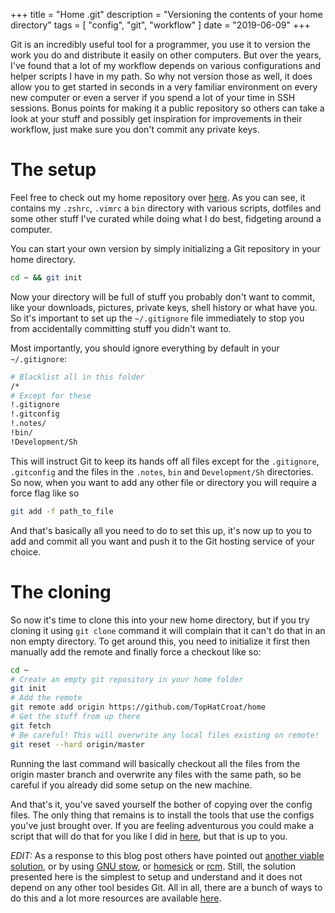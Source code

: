 +++
title = "Home .git"
description = "Versioning the contents of your home directory"
tags = [
	"config",
	"git",
	"workflow"
]
date = "2019-06-09"
+++

Git is an incredibly useful tool for a programmer, you use it to version the work you do and distribute it easily on other computers.
But over the years, I've found that a lot of my workflow depends on various configurations and helper scripts I have in my path.
So why not version those as well, it does allow you to get started in seconds in a very familiar environment on every new computer or even a server if you spend a lot of your time in SSH sessions.
Bonus points for making it a public repository so others can take a look at your stuff and possibly get inspiration for improvements in their workflow, just make sure you don't commit any private keys.

# The setup

Feel free to check out my home repository over [here](https://github.com/tophatcroat/home). As you can see, it contains my `.zshrc`, `.vimrc` a `bin` directory with various scripts, dotfiles and some other stuff I've curated while doing what I do best, fidgeting around a computer.

You can start your own version by simply initializing a Git repository in your home directory.

```sh
cd ~ && git init
```

Now your directory will be full of stuff you probably don't want to commit, like your downloads, pictures, private keys, shell history or what have you.
So it's important to set up the `~/.gitignore` file immediately to stop you from accidentally committing stuff you didn't want to.

Most importantly, you should ignore everything by default in your `~/.gitignore`:
```sh
# Blacklist all in this folder
/*
# Except for these
!.gitignore
!.gitconfig
!.notes/
!bin/
!Development/Sh
```

This will instruct Git to keep its hands off all files except for the `.gitignore`, `.gitconfig` and the files in the `.notes`, `bin` and `Development/Sh` directories.
So now, when you want to add any other file or directory you will require a force flag like so

```sh
git add -f path_to_file
```

And that's basically all you need to do to set this up, it's now up to you to add and commit all you want and push it to the Git hosting service of your choice.

# The cloning

So now it's time to clone this into your new home directory, but if you try cloning it using `git clone` command it will complain that it can't do that in an non empty directory.
To get around this, you need to initialize it first then manually add the remote and finally force a checkout like so:

```sh
cd ~
# Create an empty git repository in your home folder
git init
# Add the remote
git remote add origin https://github.com/TopHatCroat/home
# Get the stuff from up there
git fetch
# Be careful! This will overwrite any local files existing on remote!
git reset --hard origin/master
```

Running the last command will basically checkout all the files from the origin master branch and overwrite any files with the same path, so be careful if you already did some setup on the new machine.

And that's it, you've saved yourself the bother of copying over the config files.
The only thing that remains is to install the tools that use the configs you've just brought over.
If you are feeling adventurous you could make a script that will do that for you like I did in [here](https://github.com/TopHatCroat/home/blob/master/Development/Sh/setup.sh), but that is up to you.

*EDIT:* As a response to this blog post others have pointed out [another viable solution](https://www.atlassian.com/git/tutorials/dotfiles), or by using [GNU stow](https://protesilaos.com/codelog/gnu-stow-dotfiles/), or [homesick](https://github.com/technicalpickles/homesick) or [rcm](https://github.com/thoughtbot/rcm).
Still, the solution presented here is the simplest to setup and understand and it does not depend on any other tool besides Git.
All in all, there are a bunch of ways to do this and a lot more resources are available [here](https://dotfiles.github.io/).

